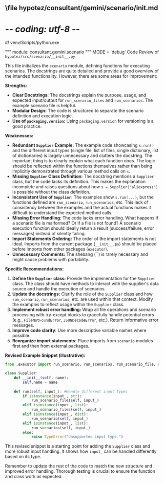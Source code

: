 ## \file hypotez/consultant/gemini/scenario/__init__.md
# -*- coding: utf-8 -*-
#! venv/Scripts/python.exe

""" module: consultant.gemini.scenario """
MODE = 'debug'
Code Review of `hypotez/src/scenario/__init__.py`

This file initializes the `scenario` module, defining functions for executing scenarios.  The docstrings are quite detailed and provide a good overview of the intended functionality.  However, there are some areas for improvement:

**Strengths:**

* **Clear Docstrings:**  The docstrings explain the purpose, usage, and expected input/output for `run_scenario_files` and `run_scenarios`.  The example scenario file is helpful.
* **Modular Design:** The code is structured to separate the scenario definition and execution logic.
* **Use of `packaging.version`:** Using `packaging.version` for versioning is a good practice.

**Weaknesses:**

* **Redundant `Supplier` Example:** The example code showcasing `s.run()` and the different input types (single file, list of files, single dictionary, list of dictionaries) is largely unnecessary and clutters the docstring. The important thing is to clearly explain what each function does. The logic should be reflected within the functions themselves rather than being implicitly demonstrated through various method calls on `s`.
* **Missing `Supplier` Class Definition:** The docstring mentions a `Supplier` class, but the code lacks its definition. This makes the explanation incomplete and raises questions about how `s = Supplier('aliexpress')` is possible without the class definition.
* **Inconsistent Use of `Supplier`:** The examples show `s.run(...)`, but the functions defined are `run_scenario`, `run_scenarios`, etc.  This lack of consistency between the examples and the actual functions makes it difficult to understand the expected method calls.
* **Missing Error Handling:**  The code lacks error handling. What happens if a scenario file is malformed? Or if a file is not found?  A scenario execution function should ideally return a result (success/failure, error messages) instead of silently failing.
* **Import Statements Ordering:** The order of the import statements is not ideal. Imports from the current package (`__init__.py`) should be placed before imports from other packages (`executor`).
* **Unnecessary Comments:** The shebang (``) is rarely necessary and might cause problems with portability.


**Specific Recommendations:**

1. **Define the `Supplier` class:** Provide the implementation for the `Supplier` class.  The class should have methods to interact with the supplier's data source and handle the execution of scenarios.
2. **Update the docstrings:** Clarify the role of the `Supplier` class and how `run_scenario`, `run_scenarios`, etc. are used within that context. Modify the examples to reflect usage within the `Supplier` class.
3. **Implement robust error handling:** Wrap all file operations and scenario processing with try-except blocks to gracefully handle potential errors (e.g., `FileNotFoundError`, `JSONDecodeError`, etc.).  Return informative error messages.
4. **Improve code clarity:**  Use more descriptive variable names where possible.
5. **Reorganize import statements:**  Place imports from `scenario` modules first and then from external packages.


**Revised Example Snippet (illustrative):**

```python
from .executor import run_scenario, run_scenarios, run_scenario_file, run_scenario_files

class Supplier:
    def __init__(self, name):
        self.name = name
    
    def run(self, input_): #Handle different input types
        if isinstance(input_, str):
            run_scenario_file(self, input_)
        elif isinstance(input_, list):
            run_scenario_files(self, input_)
        elif isinstance(input_, dict):
            run_scenario(self, input_)
        elif isinstance(input_, list):
            run_scenarios(self, input_)
        else:
            raise TypeError("Unsupported input type.")
```

This revised snippet is a starting point for adding the `Supplier` class and more robust input handling.  It shows how `input_` can be handled differently based on its type.

Remember to update the rest of the code to match the new structure and improved error handling.  Thorough testing is crucial to ensure the function and class work as expected.

